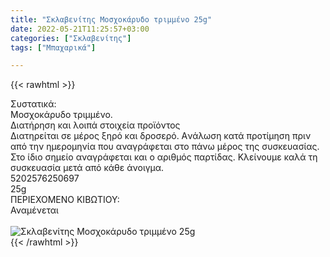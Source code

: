 ```yaml
---
title: "Σκλαβενίτης Μοσχοκάρυδο τριμμένο 25g"
date: 2022-05-21T11:25:57+03:00
categories: ["Σκλαβενίτης"]
tags: ["Μπαχαρικά"]

---
```

{{< rawhtml >}}

<div class="sload553"><div class="product"><div id="sistatika">Συστατικά:</div><div class="alltext">Μοσχοκάρυδο τριμμένο.</div><div id="loipa">Διατήρηση και λοιπά στοιχεία προϊόντος</div><div class="alltext">Διατηρείται σε μέρος ξηρό και δροσερό. Aνάλωση κατά προτίμηση πριν από την ημερομηνία που αναγράφεται στο πάνω μέρος της συσκευασίας. Στο ίδιο σημείο αναγράφεται και ο αριθμός παρτίδας. Κλείνουμε καλά τη συσκευασία μετά από κάθε άνοιγμα.</div><div id="barcode"><div id="barimage1"></div><span id="bartext">5202576250697</span></div><div id="varos"><div id="varosimage1"></div><span id="varostext">25g</span></div><div id="kivotio">ΠΕΡΙΕΧΟΜΕΝΟ ΚΙΒΩΤΙΟΥ:<br>Αναμένεται</div><br><div class="pimg"><img alt="Σκλαβενίτης Μοσχοκάρυδο τριμμένο 25g" title="Σκλαβενίτης Μοσχοκάρυδο τριμμένο 25g" src="/media/images/sklavenitis-mosxokarydo-trimmeno-25g.jpg"></div></div></div>
{{< /rawhtml >}}


